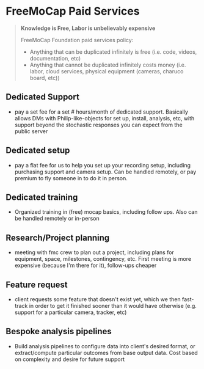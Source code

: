 # FreeMoCap Paid Services

>**Knowledge is Free, Labor is unbelievably expensive**
>
>FreeMoCap Foundation paid services policy: 
>- Anything that can be duplicated infinitely is free (i.e. code, videos, documentation, etc)
>- Anything that cannot be duplicated infinitely costs money (i.e. labor, cloud services, physical equipment (cameras, charuco board, etc))

## Dedicated Support
- pay a set fee for a set # hours/month of dedicated support. Basically allows DMs with Philip-like-objects for set up, install, analysis, etc, with support beyond the stochastic responses you can expect from the public server 
 
## Dedicated setup
- pay a flat fee for us to help you set up your recording setup, including purchasing support and camera setup. Can be handled remotely, or pay premium to fly someone in to do it in person. 

## Dedicated training
- Organized training in (free) mocap basics, including follow ups. Also can be handled remotely or in-person

## Research/Project planning
- meeting with fmc crew to plan out a project, including plans for equipment, space, milestones, contingency, etc. First meeting is more expensive (because I'm there for it), follow-ups cheaper

## Feature request
- client requests some feature that doesn't exist yet, which we then fast-track in order to get it finished sooner than it would have otherwise (e.g. support for a particular camera, tracker, etc)

## Bespoke analysis pipelines
- Build analysis pipelines to configure data into client's desired format, or extract/compute particular outcomes from base output data. Cost based on complexity and desire for future support
